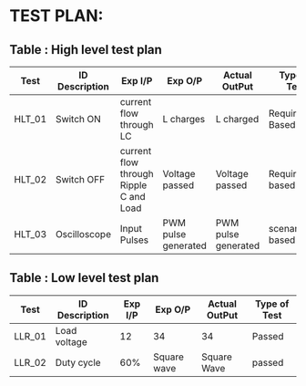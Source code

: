# TEST PLAN:
## Table : High level test plan
|Test| ID	Description|	Exp I/P|	Exp O/P|	Actual OutPut|	Type of Test|
|--|--|--|--|--|--|
HLT_01|Switch ON|current flow through LC| L charges| L charged| Requirement Based|
HLT_02|Switch OFF| current flow through Ripple C and Load|Voltage passed| Voltage passed|Requirement based|				
HLT_03|Oscilloscope| Input Pulses| PWM pulse generated| PWM pulse generated|scenario based|			
## Table : Low level test plan
|Test| ID	Description|	Exp I/P|	Exp O/P|	Actual OutPut|	Type of Test|
|--|--|--|--|--|--|
LLR_01|Load voltage| 12|34|34|Passed|
LLR_02|Duty cycle|60%|Square wave|Square Wave|passed|									
